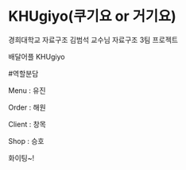 # KHUgiyo(쿠기요 or 거기요)

경희대학교
자료구조
김범석 교수님
자료구조 3팀 프로젝트

배달어플 KHUgiyo

#역할분담

Menu : 유진

Order : 해원

Client : 창목 

Shop : 승호


화이팅~!
